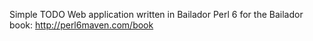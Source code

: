 Simple TODO Web application written in Bailador Perl 6 for the Bailador book: http://perl6maven.com/book

